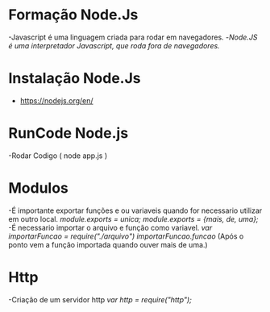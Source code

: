 # Formação Node.Js
-Javascript é uma linguagem criada para rodar em navegadores.
-*Node.JS é uma interpretador Javascript, que roda fora de navegadores.*

# Instalação Node.Js
- https://nodejs.org/en/

# RunCode Node.js
-Rodar Codigo ( node app.js )

# Modulos
-É importante exportar funções e ou variaveis quando for necessario utilizar em outro local.
*module.exports = unica;*
*module.exports = {mais, de, uma};*
-É necessario importar o arquivo e função como variavel.
*var importarFuncao = require("./arquivo")*
*importarFuncao.funcao* (Após o ponto vem a função importada quando ouver mais de uma.)

# Http
-Criação de um servidor http
*var http = require("http");*
